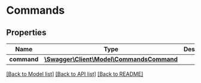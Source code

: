 # Commands

## Properties
Name | Type | Description | Notes
------------ | ------------- | ------------- | -------------
**command** | [**\Swagger\Client\Model\CommandsCommand**](CommandsCommand.md) |  | [optional] 

[[Back to Model list]](../README.md#documentation-for-models) [[Back to API list]](../README.md#documentation-for-api-endpoints) [[Back to README]](../README.md)



